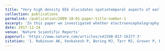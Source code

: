```yaml
---
title: "Very high density EEG elucidates spatiotemporal aspects of early visual processing"
collection: publications
permalink: /publication/2009-10-01-paper-title-number-1
excerpt: 'In this paper we investigated whether electroencephalography systems [EEG] with higher density sensor arrays allowed us to non-invasively record more information from the brain. We found higher density systems captured more information than current state-of-the-art systems.'
date: 2017-11-24
venue: 'Nature Scientific Reports'
paperurl: 'https://www.nature.com/articles/s41598-017-16377-3'
citation: '1. Robinson AK, Venkatesh P, Boring MJ, Tarr MJ, Grover P, Behrmann M. Very high density EEG elucidates spatiotemporal aspects of early visual processing. Sci Rep. 2017;7: 1–11. doi:10.1038/s41598-017-16377-3'
---
```

